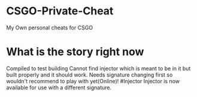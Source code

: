 # CSGO-Private-Cheat
My Own personal cheats for CSGO
# What is the story right now
Compiled to test building
Cannot find injector which is meant to be in it but built properly and it should work.
Needs signature changing first so wouldn't recommend to play with yet(Online)!
#Injector
Injector is now available for use with a different signature.